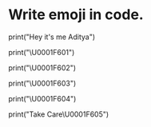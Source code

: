 # Write emoji in code.

print("Hey it\'s me Aditya")

print("\U0001F601")

print("\U0001F602")

print("\U0001F603")

print("\U0001F604")

print("Take Care\U0001F605")
